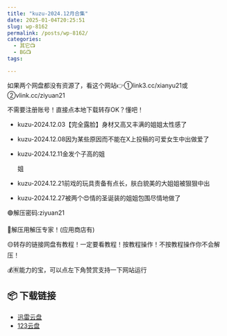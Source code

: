 ```yaml
---
title: "kuzu-2024.12月合集"
date: 2025-01-04T20:25:51
slug: wp-8162
permalink: /posts/wp-8162/
categories:
  - 其它📺
  - BG📺
tags:

---
```


如果两个网盘都没有资源了，看这个网站👉①link3.cc/xianyu21或②vlink.cc/ziyuan21

不需要注册账号！直接点本地下载转存OK？懂吧！

*   kuzu-2024.12.03【完全露脸】身材又高又丰满的姐姐太性感了
*   kuzu-2024.12.08因为某些原因而不能在X上投稿的可爱女生中出做爱了
*   kuzu-2024.12.11金发个子高的姐
    
    姐
    
*   kuzu-2024.12.21前戏的玩具责备有点长，肤白貌美的大姐姐被狠狠中出
    
*   kuzu-2024.12.27被两个😍情的圣诞装的姐姐包围尽情地做了

🟢解压密码:ziyuan21

🔵解压用解压专家！(应用商店有)

🟡转存的链接网盘有教程！一定要看教程！按教程操作！不按教程操作你不会解压！

💰🈶能力的宝，可以点左下角赞赏支持一下网站运行

## 📦 下载链接
- [迅雷云盘](https://blziyuan21.com/pay-download/8162?key=aa2caa2d35&down_id=0)
- [123云盘](https://blziyuan21.com/pay-download/8162?key=aa2caa2d35&down_id=1)


